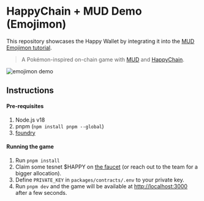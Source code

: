 # HappyChain + MUD Demo (Emojimon)

This repository showcases the Happy Wallet by integrating it into the [MUD Emojimon tutorial][emojimon].

[emojimon]: https://mud.dev/tutorials/emojimon/

> A Pokémon-inspired on-chain game with [MUD](https://mud.dev/) and [HappyChain](https://docs.happy.tech/).

![emojimon demo](https://github.com/latticexyz/mud/blob/3fdaa9880639a9546f80fbffdcc4a713178328c1/tutorials/emojimon/images/emojimon-intro.gif?raw=true)

## Instructions

#### Pre-requisites

1. Node.js v18
2. pnpm (`npm install pnpm --global`)
3. [foundry](https://book.getfoundry.sh/getting-started/installation)

#### Running the game

1. Run `pnpm install`
2. Claim some tesnet $HAPPY on [the faucet](https://happy-testnet-sepolia.hub.caldera.xyz/) (or
   reach out to the team for a bigger allocation).
3. Define `PRIVATE_KEY` in `packages/contracts/.env` to your private key.
4. Run `pnpm dev` and the game will be available at [http://localhost:3000](http://localhost:3000)
   after a few seconds.

